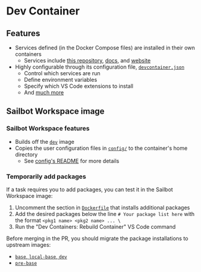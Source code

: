 # Dev Container

## Features

- Services defined (in the Docker Compose files) are installed in their own containers
    - Services include [this repository](#sailbot-workspace-image), [docs](./docs/), and [website](./website/)
- Highly configurable through its configuration file, [`devcontainer.json`](./devcontainer.json)
    - Control which services are run
    - Define environment variables
    - Specify which VS Code extensions to install
    - And [much more](https://containers.dev/implementors/json_reference/)

## Sailbot Workspace image

### Sailbot Workspace features

- Builds off the [`dev`](./base-dev/) image
- Copies the user configuration files in [`config/`](./config/) to the container's home directory
    - See [config's README](./config/README.md) for more details

### Temporarily add packages

If a task requires you to add packages, you can test it in the Sailbot Workspace image:

1. Uncomment the section in [`Dockerfile`](./Dockerfile) that installs additional packages
2. Add the desired packages below the line `# Your package list here` with the format `<pkg1 name> <pkg2 name> ... \`
3. Run the "Dev Containers: Rebuild Container" VS Code command

Before merging in the PR, you should migrate the package installations to upstream images:

- [`base`, `local-base`, `dev`](./base-dev/)
- [`pre-base`](./pre-base/)
